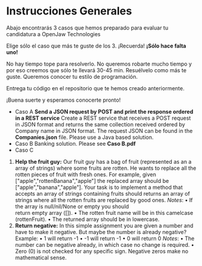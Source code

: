 # Instrucciones Generales

Abajo encontrarás 3 casos que hemos preparado para evaluar tu candidatura a OpenJaw Technologies

Elige sólo el caso que más te guste de los 3. ¡Recuerda! **¡Sólo hace falta uno!**

No hay tiempo tope para resolverlo. No queremos robarte mucho tiempo y por eso creemos que sólo te llevará 30-45 min.  Resuélvelo como más te guste. Queremos conocer tu estilo de programación.

Entrega tu código en el repositorio que te hemos creado anteriormente. 

¡Buena suerte y esperamos conocerte pronto!

- Caso A
  **Send a JSON request by POST and print the response   ordered in a REST service**
Create a REST service that receives a POST request in JSON format and returns the same collection received ordered by Company name in JSON format. The request JSON can be found in the **Companies.json** file. Please use a Java based solution.
- Caso B
  Banking solution. Please see **Caso B.pdf**
- Caso C
1. **Help the fruit guy:** 
     Our fruit guy has a bag of fruit (represented as an a       array of strings) where some fruits are rotten. He wants     to replace all the rotten pieces of fruit with fresh         ones.
    For example, given ["apple","rottenBanana","apple"] the      replaced array should be ["apple","banana","apple"].
    Your task is to implement a method that accepts an array     of strings containing fruits should returns an array of      strings where all the rotten fruits are replaced by good     ones.
    _Notes_:
     • If the array is null/nil/None or empty you should   
      return empty array ([]).
     • The rotten fruit name will be in this camelcase  
       (rottenFruit).
     • The returned array should be in lowercase.
 2. **Return negative:**
In this simple assignment you are given a number and have to make it negative. But maybe the number is already negative?
Example:
• 1 will return -1
• -1 will return -1
• 0 will return 0
_Notes_:
• The number can be negative already, in which case no change is required.
• Zero (0) is not checked for any specific sign. Negative zeros make no mathematical sense.